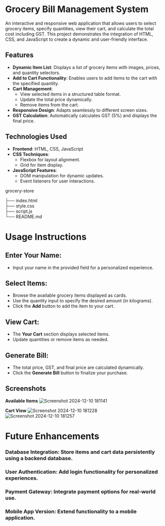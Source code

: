 # Grocery Bill Management System

An interactive and responsive web application that allows users to select grocery items, specify quantities, view their cart, and calculate the total cost including GST. This project demonstrates the integration of HTML, CSS, and JavaScript to create a dynamic and user-friendly interface.

## Features

- **Dynamic Item List**: Displays a list of grocery items with images, prices, and quantity selectors.
- **Add to Cart Functionality**: Enables users to add items to the cart with the specified quantity.
- **Cart Management**:
  - View selected items in a structured table format.
  - Update the total price dynamically.
  - Remove items from the cart.
- **Responsive Design**: Adapts seamlessly to different screen sizes.
- **GST Calculation**: Automatically calculates GST (5%) and displays the final price.

## Technologies Used

- **Frontend**: HTML, CSS, JavaScript
- **CSS Techniques**:
  - Flexbox for layout alignment.
  - Grid for item display.
- **JavaScript Features**:
  - DOM manipulation for dynamic updates.
  - Event listeners for user interactions.

grocery-store

├── index.html     
├── style.css       
├── script.js       
└── README.md       

# Usage Instructions

## Enter Your Name:
- Input your name in the provided field for a personalized experience.

## Select Items:
- Browse the available grocery items displayed as cards.
- Use the quantity input to specify the desired amount (in kilograms).
- Click the **Add** button to add the item to your cart.

## View Cart:
- The **Your Cart** section displays selected items.
- Update quantities or remove items as needed.

## Generate Bill:
- The total price, GST, and final price are calculated dynamically.
- Click the **Generate Bill** button to finalize your purchase.

## Screenshots
**Available Items**
![Screenshot 2024-12-10 181141](https://github.com/user-attachments/assets/4028187f-25f3-49f5-9463-e518ecf749f4)

**Cart View**
![Screenshot 2024-12-10 181228](https://github.com/user-attachments/assets/26eddb4d-156d-4143-a5e7-e21373ce6f64)
![Screenshot 2024-12-10 181257](https://github.com/user-attachments/assets/b5e99379-8187-426a-882e-58bfddce3878)

# Future Enhancements
### Database Integration: Store items and cart data persistently using a backend database.
### User Authentication: Add login functionality for personalized experiences.
### Payment Gateway: Integrate payment options for real-world use.
### Mobile App Version: Extend functionality to a mobile application.


